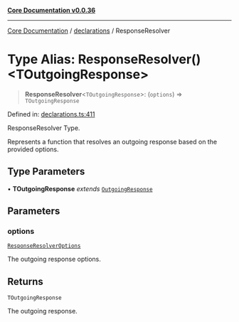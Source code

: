 [**Core Documentation v0.0.36**](../../README.md)

***

[Core Documentation](../../modules.md) / [declarations](../README.md) / ResponseResolver

# Type Alias: ResponseResolver()\<TOutgoingResponse\>

> **ResponseResolver**\<`TOutgoingResponse`\>: (`options`) => `TOutgoingResponse`

Defined in: [declarations.ts:411](https://github.com/stonemjs/core/blob/9f959fbf0878444ad50749e09c8b1ee612a83d71/src/declarations.ts#L411)

ResponseResolver Type.

Represents a function that resolves an outgoing response based on the provided options.

## Type Parameters

• **TOutgoingResponse** *extends* [`OutgoingResponse`](../../events/OutgoingResponse/classes/OutgoingResponse.md)

## Parameters

### options

[`ResponseResolverOptions`](ResponseResolverOptions.md)

The outgoing response options.

## Returns

`TOutgoingResponse`

The outgoing response.
